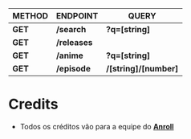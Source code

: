 | METHOD  | ENDPOINT     | QUERY           |
| ------  | ------------ | --------------- |
| **GET** | **/search**  | **?q=[string]** |
| **GET** | **/releases**  |  |
| **GET** | **/anime**  | **?q=[string]** |
| **GET** | **/episode**  | **/[string]/[number]** |



# Credits
* Todos os créditos vão para a equipe do **[Anroll](https://www.anroll.net/)**<br>
